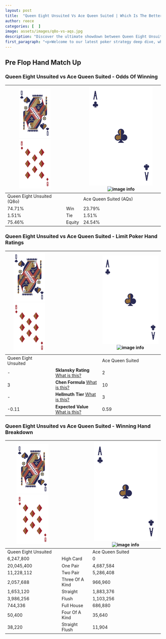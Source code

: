 ```yaml
---
layout: post
title:  "Queen Eight Unsuited Vs Ace Queen Suited | Which Is The Better Hand In Poker? A Complete Guide"
author: reece
categories: [  ]
image: assets/images/q8o-vs-aqs.jpg
description: "Discover the ultimate showdown between Queen Eight Unsuited and Ace Queen Suited in poker! Uncover the odds, strategies, and scenarios where one hand triumphs over the other. Get ready to up your poker game with this thrilling analysis."
first_paragraph: "<p>Welcome to our latest poker strategy deep dive, where we're pitting two distinct hands against each other in a high-stakes showdown: Queen Eight Unsuited vs Ace Queen Suited.</p><p>In the dynamic world of poker, every decision counts, and knowing which hand holds the upper hand is key to your success at the table.</p><p>In this article, we'll dissect these two hands, explore the scenarios where one dominates the other, and equip you with the knowledge to make strategic choices that can tip the odds in your favor.</p><p>Get ready to unravel the intriguing dynamics of these poker hands and elevate your game to new heights.</p>"
---
```




[comment]: # (sp0)

## Pre Flop Hand Match Up

<div class="table hand-ratings" markdown="1"> 



### Queen Eight Unsuited vs Ace Queen Suited - Odds Of Winning


    
| ![image info](assets/images/hand1/Q.png) ![image info](assets/images/hand1/8o.png) |  | ![image info](assets/images/hand2/A.png) ![image info](assets/images/hand2/Qs.png) |
| -------- | -------- | -------- |
| Queen Eight Unsuited (Q8o) |  | Ace Queen Suited (AQs) |
| 74.71% | Win | 23.79% |
| 1.51% | Tie | 1.51% |
| 75.46% | Equity | 24.54% |




[comment]: # (sp1)



### Queen Eight Unsuited vs Ace Queen Suited - Limit Poker Hand Ratings


    
| ![image info](assets/images/hand1/Q.png) ![image info](assets/images/hand1/8o.png) |  | ![image info](assets/images/hand2/A.png) ![image info](assets/images/hand2/Qs.png) |
| -------- | -------- | -------- |
| Queen Eight Unsuited |  | Ace Queen Suited |
| - | **Sklansky Rating** [What is this?](/sklansky-rating-explained) | 2 |
| 3 | **Chen Formula** [What is this?](/chen-formula-explained) | 10 |
| - | **Hellmuth Tier** [What is this?](/Hellmuth-tier-explained) | 3 |
| -0.11 | **Expected Value** [What is this?](/expected-value-explained) | 0.59 |




[comment]: # (sp2)



### Queen Eight Unsuited vs Ace Queen Suited - Winning Hand Breakdown


    
| ![image info](assets/images/hand1/Q.png) ![image info](assets/images/hand1/8o.png) |  | ![image info](assets/images/hand2/A.png) ![image info](assets/images/hand2/Qs.png) |
| -------- | -------- | -------- |
| Queen Eight Unsuited |  | Ace Queen Suited |
| 6,247,800 | High Card | 0 |
| 20,045,400 | One Pair | 4,687,584 |
| 11,228,112 | Two Pair | 5,286,408 |
| 2,057,688 | Three Of A Kind | 966,960 |
| 1,653,120 | Straight | 1,883,376 |
| 3,986,256 | Flush | 1,103,256 |
| 744,336 | Full House | 686,880 |
| 50,400 | Four Of A Kind | 35,640 |
| 38,220 | Straight Flush | 11,904 |




[comment]: # (sp3)



</div>

[comment]: # (sp4)



[comment]: # (sp5)

